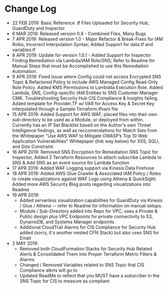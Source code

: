 # Change Log
- 22 FEB 2019: Basic Reference .tf Files Uploaded for Security Hub, GuardDuty and Inspector
- 6 MAR 2019: Released version 0.9 - Combined Files, Many Bugs
- 7 APR 2019: Released version 1.0 - Major Refactor & Break-Fixes for IAM Roles, Incorrect Interpolation Syntax; Added Support for data.tf and variables.tf
- 8 APR 2019: Update for version 1.0.1 - Added Support for Inspector Finding Remediation via Lambda/IAM Role/SNS; Refer to Readme for Manual Steps that must be Accomplished to use this Remediation Automation. 
- 9 APR 2019: Fixed Issue where Config could not access Encrypted SNS Topic & Refactored Policy to include AWS Managed Config Read-Only Role Policy. Added KMS Permissions to Lambdda Execution Role. Added Lambda, SNS, Config-specific IAM Entities to SNS Customer Manager CMK. Troubleshooting Security Hub CIS Compliance & Insights failing. Added template for Provider.TF w/ VAR for Access Key & Secret Key interpolated through a Sample Terraform.tfvars file
- 15 APR 2019: Added Support for AWS WAF, placed files into their own sub-directory to be used as a Module, or deployed from within. Currently has an IP Set Blacklist based on the Author's own Threat Intelligence findings, as well as reccomendations for Match Sets from the Whitepaper "Use AWS WAF to Mitigate OWASP’s Top 10 Web Application Vulnerabilities" Whitepaper (link way below) for XSS, SQLi, and Size Constraint.
- 16 APR 2019: Removed SNS Encryption for Remediation SNS Topic for Inspector, Added 2 Terraform Resources to attach subscribe Lambda to SNS & Add SNS as an event source for Lambda function
- 17 APR 2019: Added WAF Logging support via Kinesis Data Firehose
- 18 APR 2019: Added AWS Glue Crawler & Associated IAM Policy / Roles to create visualizations against WAF Logs using Athena & QuickSight. Added more AWS Security Blog posts regarding visualizations into Readme
- 19 APR 2019: 
    - Added serverless visualization capabilities for GuardDuty via Kinesis / Glue / Athena -- refer to Readme for information on manual setups. 
    - Module / Sub-Directory added into Repo for VPC; uses a Private & Public design plus VPC Endpoints for private connectivity to S3, DynamoDB, and Systems Manager endpoints.
    - Additional CloudTrail Alarms for CIS Compliance for Security Hub added (sorry, it's another nested CFN Stack) but also uses SNS for Email
- 2 MAY 2019:
    - Removed both CloudFormation Stacks for Security Hub Related Alerts & Consolidated Them into Proper Terraform Metric Filters & Alarms
    - Changed / Removed Variables related to SNS Topic that CIS Compliance alerts will go to
    - Updated ReadMe to reflect that you MUST have a subscriber in the SNS Topic for CIS to measure as compliant